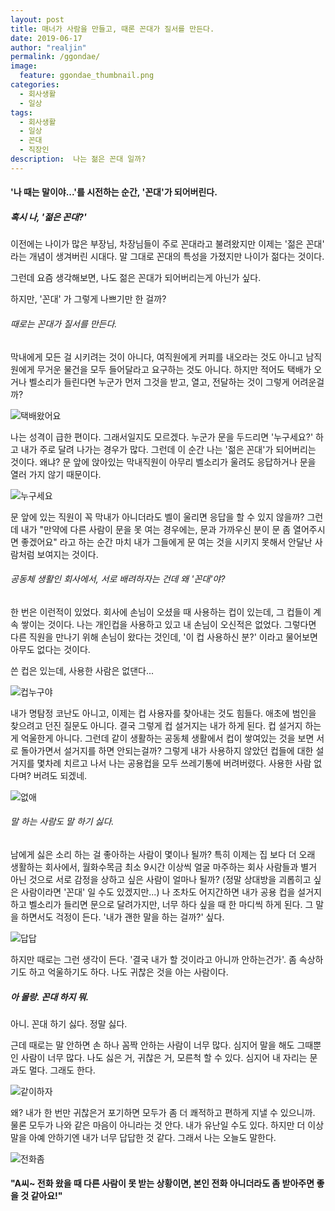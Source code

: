 ```yaml
---
layout: post
title: 매너가 사람을 만들고, 때론 꼰대가 질서를 만든다.
date: 2019-06-17
author: "realjin"
permalink: /ggondae/
image:
  feature: ggondae_thumbnail.png
categories:
  - 회사생활
  - 일상
tags:
  - 회사생활
  - 일상
  - 꼰대
  - 직장인
description:  나는 젊은 꼰대 일까? 
---
```


#### '나 때는 말이야...'를 시전하는 순간, '꼰대'가 되어버린다.

##### 혹시 나, '젊은 꼰대?'

이전에는 나이가 많은 부장님, 차장님들이 주로 꼰대라고 불려왔지만 이제는 '젊은 꼰대' 라는 개념이 생겨버린 시대다. 말 그대로 꼰대의 특성을 가졌지만 나이가 젊다는 것이다.

그런데 요즘 생각해보면, 나도 젊은 꼰대가 되어버리는게 아닌가 싶다.

하지만, '꼰대' 가 그렇게 나쁘기만 한 걸까?



###### 때로는 꼰대가 질서를 만든다. 

막내에게 모든 걸 시키려는 것이 아니다, 여직원에게 커피를 내오라는 것도 아니고 남직원에게 무거운 물건을 모두 들어달라고 요구하는 것도 아니다. 하지만 적어도 택배가 오거나 벨소리가 들린다면 누군가 먼저 그것을 받고, 열고,  전달하는 것이 그렇게 어려운걸까?

![택배왔어요](https://lh3.googleusercontent.com/8snZm4pRMg68OSQGj6phtEKG8bKiTaygZ4xUmMUg_yULe5PG8FTQSKuBT8I_MQfs4jq1jXHs1NiOe7Alt-SyGQNrlvkYL9KEpCz4j6Wk0jKRq3XN2AvDbYqbqG9u9nFovNc2aqIyAGm_I4XNKtRsG3dRDQ3SpsJtyVpWwH1H_ZY-7tFzhRzgEaw3nd09lunhV-HarxO_tDwfxoxMWNVpC0wm5Iq0fLlCrTFYHrdy71_51qjBL2bXaNI9e5gspgb93f23dy3UCPSAIvYJRbo8VzLJp3xpLHYRoO6nPR6pEdb_Kx_DW0WwfZfvLOt1g6zR7JwRPTjJE7UuxvcRYXg3fG7k2x3F9cpbK4WeOcEhREsWDTRsZjbarHOwAmGlehtulz24hMjp8S6PXPjfLdqSMbI7GzVPuVhYZB0zsaJk5RA2kMMS23D6E-3b5zyDRBSypbgPdKAkz2urPFOTtxX4aCrwzckWuf5cEqKTszCVoRFZniqKgJH-nTz1qCtx_eJ1Dah4DGJjWg0k1e5kOAsWy8lJdTh1h05z0vfMzHYu4oYUIR7WpHTcp4FLsyOVu3101gYdFewh8fy3HPKCF8S-mrL_Xs9OIvaWTxWXlXYntaTlMrTQ0HT9loENpUQwl2G6SFPozpmHTY-mxq32OO32D4arQLhqeHPwnbvytXItZDCCs2PgjtmnvXDerx5b7YGlIuTee9Jios707TnWeopsjol6=s903-no)

나는 성격이 급한 편이다. 그래서일지도 모르겠다. 누군가 문을 두드리면 '누구세요?' 하고 내가 주로 달려 나가는 경우가 많다. 그런데 이 순간 나는 '젊은 꼰대'가 되어버리는 것이다. 왜냐? 문 앞에 앉아있는 막내직원이 아무리 벨소리가 울려도 응답하거나 문을 열러 가지 않기 때문이다.

![누구세요](https://lh3.googleusercontent.com/2eCox0g9GWkCPAXjijAxy2EF_DLBnpfV1e84GkQ_HJoDxWFMLfuYpSz9m-TKG5pLmsb_MVQf4uE0op8Ze9G7Bpm2PJY1Wa_ZkHUzKSvlSjjyY7LE03bs52mzqZnG2qvzFjKwBA66yzcWZCDoVwjAM9GELJ1La2wBRiztt9frlWu9OgRiXLsxCdDqJFHYkQ8fRpj0ReBc8JWuC-c4dQ20jB9ttZc8np-ko9GOWDXfSOFXE8Mys-ofmBB1VZcehfAEKMfiZAQS2WE9pbq6npushMjEkXT6pXF6IRJN1AI_g7uUxaUa6epWK6ATBw2B4qD1EpIEt0WzeIewJn-qyfFs055ubsiacuLj28u_pg0CB2DstVnNFqstgOZU8kQhSC7ccG__7SV4kxZa4ruCfYLPoygxMOh94hO6j32A97ywpJPNHiHw6YjumFfo_NTRdGG47tcbDbw9qt1N7xn-TOOFMqPOxYoj_wfM2zS0ZbqFg1muTzRfPkMNCUdoOYGtX2pqG2Q-wUq6s4QY4uXp15pmY3nCImxq2oQSMii-Z1aTiykeVvdfqz-4kQBe1GCG0zcIue5QRCitsBR5gZXgB4p3PiC3KJgxhKsdVZRlTXshgQEis1Hbe8CLtSJkkAPiOw2WnaXrBG5rG6U9-HR-v0lbAUDYmD9rppzqluWv2dNAaG8elCsl7QDBKpuBmnkYjV7R-7CcyOe_2EMvNM4g30aB1njZ=w678-h903-no)

문 앞에 있는 직원이 꼭 막내가 아니더라도 벨이 울리면 응답을 할 수 있지 않을까? 그런데 내가 "만약에 다른 사람이 문을 못 여는 경우에는, 문과 가까우신 분이 문 좀 열어주시면 좋겠어요" 라고 하는 순간 마치 내가 그들에게 문 여는 것을 시키지 못해서 안달난 사람처럼 보여지는 것이다.



###### 공동체 생활인 회사에서, 서로 배려하자는 건데 왜 '꼰대'야?

한 번은 이런적이 있었다. 회사에 손님이 오셨을 때 사용하는 컵이 있는데, 그 컵들이 계속 쌓이는 것이다. 나는 개인컵을 사용하고 있고 내 손님이 오신적은 없었다. 그렇다면 다른 직원을 만나기 위해 손님이 왔다는 것인데, '이 컵 사용하신 분?' 이라고 물어보면 아무도 없다는 것이다.

쓴 컵은 있는데, 사용한 사람은 없댄다...

![컵누구야](https://lh3.googleusercontent.com/jZd1rTN29btVA31DZguVNRgoZjy090W01y6Hjw9U93mQlFcIq3n2Y7H38LHajE-M9yL667YVkeH14IhYDPOIZCcUZQqUmGTzJPGq7IDnh0Bs0silO0dkTV8jNzn-MlK2r45kO0ekeXknjqHj9Iy7oXe30mAmsuJ-fAA2my3YFfkeev0SfmgS7qkYESNLbzWoPjZ_2uxwzBePRxyKNWl5c7mqSA8xl7_9GPVrPIgfN_OKOmJQWexStXlA4YWsDwNhReVZkkhXzg5dWbCwfJyIAStGbjKLoireqyx8YU0dDTSnrJGZI-yV0vwW-pUnudYCU7g9I2bn2R9_J8yctJzFZ8c2oitU1eOTbpXH37JAuDV2XPbIvK4cpsuIztdppnLkAhH-7Rq3zM2DSIOJvqHpUyXsg3_4lX1dGDhgls8LxiOmhnpsjpBc4Wvjq4EXzo_x5UGMWX7pvcJ9dxdlloXWYQW12QraNq8vBTp5ylXPDpeiubpwa3tYSltfnAR8h8JsGf1Q8PIenkGp_3-s7qBmnrYFmLSwefUAF109VgcmcBopvirb0F8Z4Q3oGGtafjRZEz_dH2Zm84XDNKrCZD52uvDnwBV_WmSNKokTW7g-mpS7THeTPRoV47xmVivWpJgHfMuiYfd8-p6ecdLTbLuu-_CjUNMUojz6Mkde4OWjOwvB7bx7Ja9VyBxQxWr7mwTRDCQ-0c94kKmKf9-lUTLw6Htw=w1204-h903-no)

내가 명탐정 코난도 아니고, 이제는 컵 사용자를 찾아내는 것도 힘들다. 애초에 범인을 찾으려고 던진 질문도 아니다. 결국 그렇게 컵 설거지는 내가 하게 된다. 컵 설거지 하는게 억울한게 아니다. 그런데 같이 생활하는 공동체 생활에서 컵이 쌓여있는 것을 보면 서로 돌아가면서 설거지를 하면 안되는걸까?  그렇게 내가 사용하지 않았던 컵들에 대한 설거지를 몇차례 치르고 나서 나는 공용컵을 모두 쓰레기통에 버려버렸다. 사용한 사람 없다며? 버려도 되겠네.

![없애](https://lh3.googleusercontent.com/yop9kGROtcYjf2ui0gPzp61H8cvRffcostod7VPvdzD-MLW6s8t8E0a6eUJjMStC8MwzAqKfvlUDPwvLoRfJ7n6gko_Ki0i-t5rIBgRegzXPG9ymD7XPgnHaXm1sPSG_sPc6X6Dw8AmG0ahv4-ffuxg3pKeB3wLkOf3OiWTFC1hvrUNwpRHbn5TksHkWaNckowV7tCaoobGMUTHI8RcgMdPZ4oTGvb1hj0ntAkNQoT5gUWBpyOMthQcfRVFqUJ5ta9rPIEuahrF4x6JWzAswZlfTFA56oRw2S2S8278Eay1CI1NjypqgWb_2kAeuHLw3LGVCeL_GN2x-WT3bL9F93huKJrAe-nrPzBCIU8a5Otei6XnQ-ukG05TkW1rMMl6hAKm56FARgjaXIMZIcLKEQu7vi2mNG1cS-BGmhHu9xsMWf3asM8KfY8_3D6wjyxQwRnGamlXRT1MdJpJn0oE6l1fzC-OrPkuJFlYWRATdBF1OOHrNHtqSuavvbIce641Qso9xwkCaCs53aLlOfeFboqevy3oDHhzj9AzB0imJSS3x23ueOjZVUic3bfmNqzhQYRtvKjS7HehMvDRZIwWnVIROTnxtp-45YKBAH2tJZBnphTMlaxfsHq3IRFAcR4r9Kc2CCoFo6FuKBCmqJ5KNIWx-Y14qMIyxySiTdtrtPqTPoPXmH-2xKsEz5k24yXGqJu0WyeRvmozqFhNZ77J0IhpZ=w1269-h844-no)



###### 말 하는 사람도 말 하기 싫다.

남에게 싫은 소리 하는 걸 좋아하는 사람이 몇이나 될까? 특히 이제는 집 보다 더 오래 생활하는 회사에서, 월화수목금 최소 9시간 이상씩 얼굴 마주하는 회사 사람들과 별거 아닌 것으로 서로 감정을 상하고 싶은 사람이 얼마나 될까? (정말 상대방을 괴롭히고 싶은 사람이라면 '꼰대' 일 수도 있겠지만...) 
나 조차도 어지간하면 내가 공용 컵을 설거지하고 벨소리가 들리면 문으로 달려가지만, 너무 하다 싶을 때 한 마디씩 하게 된다. 그 말을 하면서도 걱정이 든다. '내가 괜한 말을 하는 걸까?' 싶다.

![답답](https://lh3.googleusercontent.com/H_XR-iDPlIOsbPBMnLFnK0FBlYigjolFwiCkl0mSwULw4H51Fb2JnByIztODF0Pa38OnH61GR7Yf-fvT2getu8deQ4JAMM3DH-SJF9AhhEDdincWJPmnZrlxXApUCbek9Eitz2QZSn2c6JoACtur6xmSDq30BEl6BGbouak6qcSqTmYHSzgBx93iLhK7EV19DKOgY1Vu1ZlyIoo84Qzrgie9cvo7UKMxUvJVUVlagDTes5_4Ca2JJumiYA2gOU0I5rWJfJhh-hADG2-6ONfiZ09muEdPkPatIlbX-QVa7JvRAe_O94m6eyQm1lAQeidZpKZlxzf6XcleNjRwuZXwsmDpd4nxOwFx_RhadByb8KDmYEO-DYtvrwtCyia5SsE41sBBof4w9_UkdBwcND79_Qk9KIdCrdmRJKba5wEuEsWaXnSyzZrjnxy0CBYG_hX7EiAT_Y-2LH0wkSA42ye4Zn4m6i2deA0J1cMInRpxf4g1NzgDxtIjqJdEFXe2nC8UdPbJdKhiZiYBly-x6g9O2P3ST3qLWHKkfSpkUHxPJ0WwwBYZ3PZSmo8K5uyvXJxXX2N6o2yzec7-_fnYdbHBFfOLtYHPO_yf43ZhHkLmWvOH_4R7eBHgCfvehLLrQkDkmq0RMN0C_RdHuYDQ0ToLjgwq--dHlk3t1hirx--WxWCmSdSPeWcuy8NmLbfzmRKIHML4ZUX9eeSPeWQ4xIK0ZkFR=w1274-h843-no)

하지만 때로는 그런 생각이 든다. '결국 내가 할 것이라고 아니까 안하는건가'. 
좀 속상하기도 하고  억울하기도 하다. 나도 귀찮은 것을 아는 사람이다. 



##### 아 몰랑. 꼰대 하지 뭐.

아니. 꼰대 하기 싫다. 정말 싫다.

근데 때로는 말 안하면 손 하나 꼼짝 안하는 사람이 너무 많다. 심지어 말을 해도 그때뿐인 사람이 너무 많다. 나도 싫은 거, 귀찮은 거, 모른척 할 수 있다. 심지어 내 자리는 문과도 멀다. 그래도 한다. 

![같이하자](https://lh3.googleusercontent.com/zPfEtWVifH8XwS748MT6ZAlCKHUJdKGVU8E2DAjh2g5v3mU5XxxF6vIRpRebp_p_ZkzVnMESj3KgS6IxzwLTaKiVy2kT5vamP8PT5KhodKKDfFKsPZ0Gsk_tuCtuENjtYPOActKyE8Z72ZRLFhGKTk2aKHDwCAzbmPM67tZFbaUpja2eSIRfjM2zPfs4Tf_Mv1VgFg1k_v7e84_Slpw1nQcuORZj6TOFuKPNYkamAcjWj0VvAnMOgnp2HizPsV5I7XUbOc5qOvA5bEJcAyb0MCaurCY0XMFG6skU09FDFOSjCjMEdxWXHk5D_qBrz4CxcRYp6CkxV92LkhopEFkOOqffnfwTieI0lRTikBl-VEMUxWC9eZrur9X5jvbJzdHs0a6fX0LrTcJ3tpcoiDmiVfIIDDxvMtax2HrPNuy7J46WbCdTYTSWJzPVUJJ9ZTIYVQc_kNe8rSPxpxEqSquwJpWM80afozcqGG5tCsaG4kwaSi9aw9JEEwsxGJwQ6qcAq3WhzIhpwzXrR5J51fkBJO3_Fs7-_Iy28T1JP551pl-WXmGqqmc8ExfcFU4a6Nwvy3CgHeGET9bsefDzSUCbjKNKx5ycHf39HuSbrhLuFPJsPDQtUHaUr0KG9wYVTEUU0WiJy1wag7tcotwwFAc4SSWejiC9OlpGx1WIy2GUPY1izOX7q6WrokqosedKkc3pa5g8K9GDEn4FpdlHqXYYM38b=w1125-h843-no)

왜? 내가 한 번만 귀찮은거 포기하면 모두가 좀 더 쾌적하고 편하게 지낼 수 있으니까. 물론 모두가 나와 같은 마음이 아니라는 것 안다. 내가  유난일 수도 있다. 하지만 더 이상 말을 아예 안하기엔 내가 너무 답답한 것 같다. 그래서 나는 오늘도 말한다.

![전화좀](https://lh3.googleusercontent.com/JDlpHR_9rcNy8G-lyLgpt1JqrsD1W-hyUbSUDIIg4LRnjiERNmAIXY_rnBSh5hlrqe4LlTS4s1N8SKtYe4iYzi47-_iWL7zGjsNHIXVwHUbTN2cqsyq4JnXdL_tk1OHf2P7tsfLbf6qr8PaalDY5--5100FVUx54qXHnji5i5d7ACLp-KTxBdVD_jvh5abZcgdaaarEWYTxUNqvE3kmkNS36_oRCw7OI3E9m1em28UTR1y807cmABRqyqL_CxN3GFzDiGmK13z5J_4r-Bl3Mj9K2hD_5GRVmkp181gx38lbui_2KskuhCRH18Ub1YNLEEccwKqfFthBoAN6FxcIQflm1M9Fs-1SLHe8zpdH4jBDVKk2vjtPjPSXjww_9vuTSuExtUJFthfJtMzhuBSqa4zNtYNDm_dWsT_7r-MAbdi-XhaxvO7EJkKdrEKnJrPnMDoBhkYA8OsT3mawTQQGQrf2aUzsV-IE25SEnji3F4B4JcIo1T7HnB6bBugFmf3ngc5NxqecE4J5GSxLD5kCtb6O9SUQU9bbd7FTOyv460coENaf5H1WT8XLJMLHUvOHvlg7IvTEN256JmF09tU5e7nde487AFlDXkiY1Qbb2IehlyrDj0W1RyjDwGQ0R--qEeUthsmY-AIpg2fYDa8dBzaM9r83iiOgmFJJwC4QlC_Cou4PaGdB2OWgX4DdnjTZF48yK0NXFsh5iOGzKLi06qwZ2=w1060-h843-no)

#### "A씨~ 전화 왔을 때 다른 사람이 못 받는 상황이면, 본인 전화 아니더라도 좀 받아주면 좋을 것 같아요!" 



